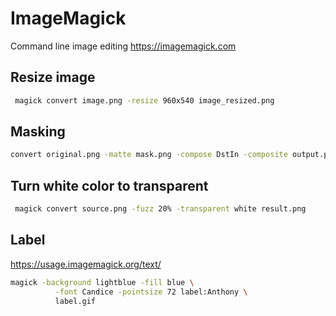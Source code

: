 # ImageMagick

Command line image editing https://imagemagick.com

## Resize image
```bash
 magick convert image.png -resize 960x540 image_resized.png
```



## Masking
```bash
convert original.png -matte mask.png -compose DstIn -composite output.png
```

## Turn white color to transparent

```bash
 magick convert source.png -fuzz 20% -transparent white result.png
```

## Label

https://usage.imagemagick.org/text/

```bash
magick -background lightblue -fill blue \
          -font Candice -pointsize 72 label:Anthony \
          label.gif
```


